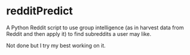 # redditPredict
A Python Reddit script to use group intelligence (as in harvest data from Reddit and then apply it) to find subreddits a user may like. 

Not done but I try my best working on it.

